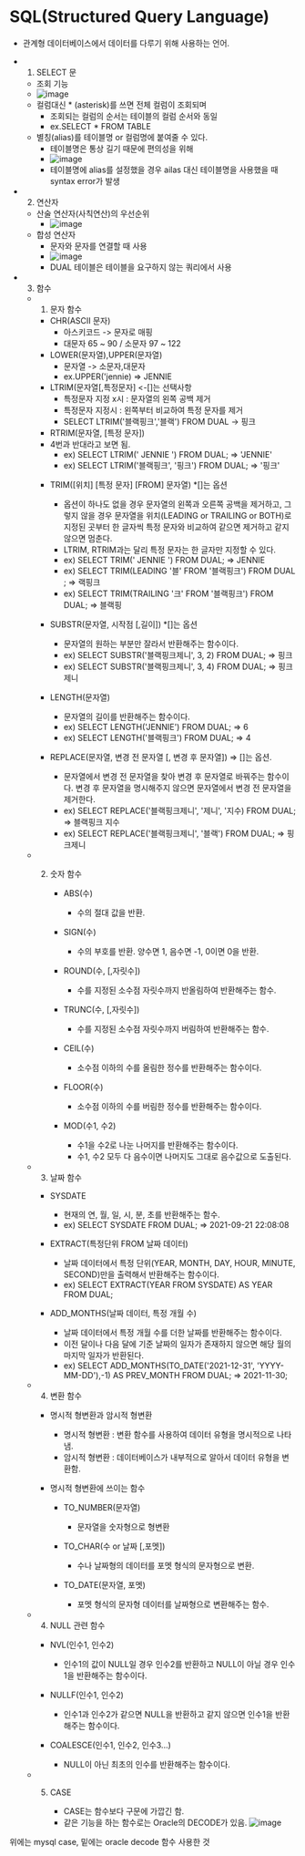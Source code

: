 # SQL(Structured Query Language)

* 관계형 데이터베이스에서 데이터를 다루기 위해 사용하는 언어.

* 1. SELECT 문
  * 조회 기능
  * ![image](https://user-images.githubusercontent.com/62399318/218250488-0eb5497c-92f8-4eb5-9e6d-f90a40f7a332.png)
  * 컬럼대신 * (asterisk)를 쓰면 전체 컬럼이 조회되며
    * 조회되는 컬럼의 순서는 테이블의 컬럼 순서와 동일
    * ex.SELECT * FROM TABLE
  * 별칭(alias)를 테이블명 or 컬럼명에 붙여줄 수 있다.
    * 테이블명은 통상 길기 때문에 편의성을 위해
    * ![image](https://user-images.githubusercontent.com/62399318/218250584-e2a600ae-8d7f-4dd4-9cc1-7c8eff9fb662.png)
    * 테이블명에 alias를 설정했을 경우 ailas 대신 테이블명을 사용했을 때 syntax error가 발생

* 2. 연산자
  * 산술 연산자(사칙연산)의 우선순위
    * ![image](https://user-images.githubusercontent.com/62399318/218250656-7e46821e-c716-42c1-9d7c-893d55121cb7.png)
  * 합성 연산자
    * 문자와 문자를 연결할 때 사용 
    * ![image](https://user-images.githubusercontent.com/62399318/218250796-cc04512a-620f-468e-8272-b32a0763ee3c.png)
    * DUAL 테이블은 테이블을 요구하지 않는 쿼리에서 사용

* 3. 함수
  * 1. 문자 함수 
    * CHR(ASCII 문자)
      * 아스키코드 -> 문자로 매핑
      * 대문자 65 ~ 90 / 소문자 97 ~ 122
    * LOWER(문자열),UPPER(문자열)
      * 문자열 -> 소문자,대문자
      * ex.UPPER('jennie) => JENNIE
    * LTRIM(문자열[,특정문자] <-[]는 선택사항
      * 특정문자 지정 x시 : 문자열의 왼쪽 공백 제거
      * 특정문자 지정시 : 왼쪽부터 비교하여 특정 문자를 제거
      * SELECT LTRIM('블랙핑크','블랙') FROM DUAL -> 핑크
    *  RTRIM(문자열, [특정 문자])

      - 4번과 반대라고 보면 됨.
         - ex) SELECT LTRIM(' JENNIE ') FROM DUAL; => 'JENNIE'
         - ex) SELECT LTRIM('블랙핑크', '핑크') FROM DUAL; => '핑크'

    *  TRIM([위치] [특정 문자] [FROM] 문자열) \*[]는 옵션

       - 옵션이 하나도 없을 경우 문자열의 왼쪽과 오른쪽 공백을 제거하고, 그렇지 않을 경우 문자열을 위치(LEADING or TRAILING or BOTH)로 지정된 곳부터 한 글자씩 특정 문자와 비교하여 같으면 제거하고 같지 않으면 멈춘다.
       - LTRIM, RTRIM과는 달리 특정 문자는 한 글자만 지정할 수 있다.
       - ex) SELECT TRIM(' JENNIE ') FROM DUAL; => JENNIE
       - ex) SELECT TRIM(LEADING '블' FROM '블랙핑크') FROM DUAL ; => 랙핑크
       - ex) SELECT TRIM(TRAILING '크' FROM '블랙핑크') FROM DUAL; => 블랙핑

    *  SUBSTR(문자열, 시작점 [,길이]) \*[]는 옵션

       - 문자열의 원하는 부분만 잘라서 반환해주는 함수이다.
       - ex) SELECT SUBSTR('블랙핑크제니', 3, 2) FROM DUAL; => 핑크
       - ex) SELECT SUBSTR('블랙핑크제니', 3, 4) FROM DUAL; => 핑크제니

    * LENGTH(문자열)

       - 문자열의 길이를 반환해주는 함수이다.
       - ex) SELECT LENGTH('JENNIE') FROM DUAL; => 6
       - ex) SELECT LENGTH('블랙핑크') FROM DUAL; => 4

    *  REPLACE(문자열, 변경 전 문자열 [, 변경 후 문자열]) => []는 옵션.
       - 문자열에서 변경 전 문자열을 찾아 변경 후 문자열로 바꿔주는 함수이다. 변경 후 문자열을 명시해주지 않으면 문자열에서 변경 전 문자열을 제거한다.
       - ex) SELECT REPLACE('블랙핑크제니', '제니', '지수) FROM DUAL; => 블랙핑크 지수
       - ex) SELECT REPLACE('블랙핑크제니', '블랙') FROM DUAL; => 핑크제니

  * 2. 숫자 함수

       *  ABS(수)

          - 수의 절대 값을 반환.

       *  SIGN(수)

          - 수의 부호를 반환. 양수면 1, 음수면 -1, 0이면 0을 반환.

       *  ROUND(수, [,자릿수])

          - 수를 지정된 소수점 자릿수까지 반올림하여 반환해주는 함수.

       *  TRUNC(수, [,자릿수])

          - 수를 지정된 소수점 자릿수까지 버림하여 반환해주는 함수.

       *  CEIL(수)

          - 소수점 이하의 수를 올림한 정수를 반환해주는 함수이다.

       *  FLOOR(수)

          - 소수점 이하의 수를 버림한 정수를 반환해주는 함수이다.

       *  MOD(수1, 수2)
          - 수1을 수2로 나눈 나머지를 반환해주는 함수이다.
          - 수1, 수2 모두 다 음수이면 나머지도 그대로 음수값으로 도출된다.

   * 3. 날짜 함수

     * SYSDATE

        - 현재의 연, 월, 일, 시, 분, 초를 반환해주는 함수.
        - ex) SELECT SYSDATE FROM DUAL; => 2021-09-21 22:08:08

     * EXTRACT(특정단위 FROM 날짜 데이터)

        - 날짜 데이터에서 특정 단위(YEAR, MONTH, DAY, HOUR, MINUTE, SECOND)만을 출력해서 반환해주는 함수이다.
        - ex) SELECT EXTRACT(YEAR FROM SYSDATE) AS YEAR FROM DUAL;

     * ADD_MONTHS(날짜 데이터, 특정 개월 수)
        - 날짜 데이터에서 특정 개월 수를 더한 날짜를 반환해주는 함수이다.
        - 이전 달이나 다음 달에 기준 날짜의 일자가 존재하지 않으면 해당 월의 마지막 일자가 반환된다.
        - ex) SELECT ADD_MONTHS(TO_DATE('2021-12-31', 'YYYY-MM-DD'),-1) AS PREV_MONTH FROM DUAL; => 2021-11-30;

  * 4. 변환 함수

    * 명시적 형변환과 암시적 형변환

       - 명시적 형변환 : 변환 함수를 사용하여 데이터 유형을 명시적으로 나타냄.
       - 암시적 형변환 : 데이터베이스가 내부적으로 알아서 데이터 유형을 변환함.

    * 명시적 형변환에 쓰이는 함수

       - TO_NUMBER(문자열)

         - 문자열을 숫자형으로 형변환

       - TO_CHAR(수 or 날짜 [,포멧])

         - 수나 날짜형의 데이터를 포멧 형식의 문자형으로 변환.

       - TO_DATE(문자열, 포멧)
         - 포멧 형식의 문자형 데이터를 날짜형으로 변환해주는 함수.

   * 4. NULL 관련 함수

      * NVL(인수1, 인수2)

         - 인수1의 값이 NULL일 경우 인수2를 반환하고 NULL이 아닐 경우 인수1을 반환해주는 함수이다.

      * NULLF(인수1, 인수2)

         - 인수1과 인수2가 같으면 NULL을 반환하고 같지 않으면 인수1을 반환해주는 함수이다.

      * COALESCE(인수1, 인수2, 인수3...)
         - NULL이 아닌 최초의 인수를 반환해주는 함수이다.

   * 5. CASE

         - CASE는 함수보다 구문에 가깝긴 함.
         - 같은 기능을 하는 함수로는 Oracle의 DECODE가 있음.
![image](https://user-images.githubusercontent.com/62399318/218259918-3c522b0c-e01a-4478-8fcd-d261f7d18da3.png)<br>


위에는 mysql case, 밑에는 oracle decode 함수 사용한 것
